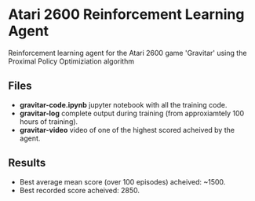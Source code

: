 # Atari 2600 Reinforcement Learning Agent
Reinforcement learning agent for the Atari 2600 game 'Gravitar' using the Proximal Policy Optimiziation algorithm

## Files
- **gravitar-code.ipynb** jupyter notebook with all the training code.
- **gravitar-log** complete output during training (from approxiamtely 100 hours of training).
- **gravitar-video** video of one of the highest scored acheived by the agent. 

## Results
- Best average mean score (over 100 episodes) acheived: ~1500.
- Best recorded score acheived: 2850.